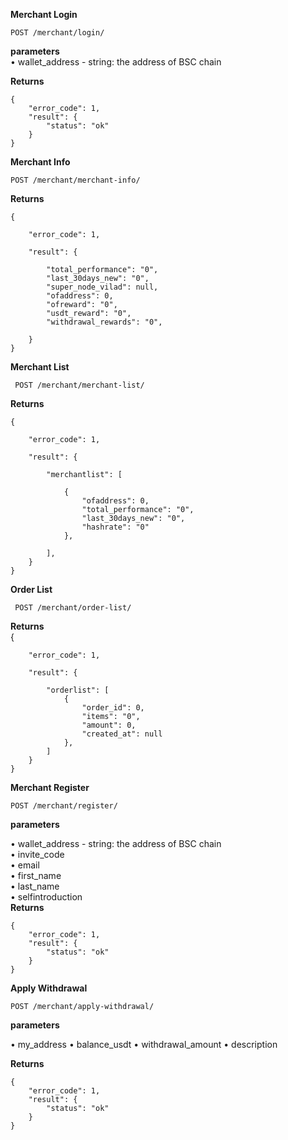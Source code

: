 **Merchant Login**

    POST /merchant/login/


**parameters**  
• wallet_address - string: the address of BSC chain
  
**Returns**  

    {
        "error_code": 1,
        "result": {
            "status": "ok"
        }
    }

**Merchant Info**  

    POST /merchant/merchant-info/
    
**Returns**  

    {  

        "error_code": 1,  
        
        "result": {  
        
            "total_performance": "0",  
            "last_30days_new": "0",  
            "super_node_vilad": null,  
            "ofaddress": 0,  
            "ofreward": "0",  
            "usdt_reward": "0",  
            "withdrawal_rewards": "0",  
            
        }
    }  
**Merchant List**  

     POST /merchant/merchant-list/
     
**Returns**

    {  

        "error_code": 1,  
        
        "result": {  

            "merchantlist": [  
            
                {  
                    "ofaddress": 0,  
                    "total_performance": "0",  
                    "last_30days_new": "0",  
                    "hashrate": "0"  
                },  
                
            ],  
        }
    }  
**Order List**  
    
     POST /merchant/order-list/
     
**Returns**  
    {  

        "error_code": 1,  
        
        "result": {  
 
            "orderlist": [
                {
                    "order_id": 0,
                    "items": "0",
                    "amount": 0,
                    "created_at": null
                },
            ]
        }
    }  

**Merchant Register**

    POST /merchant/register/

**parameters**
  
• wallet_address - string: the address of BSC chain  
• invite_code  
• email  
• first_name  
• last_name  
• selfintroduction  
**Returns**  

    {
        "error_code": 1,
        "result": {
            "status": "ok"
        }
    }

**Apply Withdrawal**
  
    POST /merchant/apply-withdrawal/

**parameters**

  
• my_address
• balance_usdt
• withdrawal_amount
• description

**Returns**  

    {
        "error_code": 1,
        "result": {
            "status": "ok"
        }
    }
